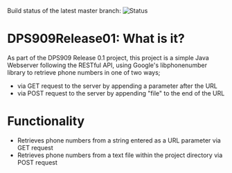Build status of the latest master branch:
![Status](https://travis-ci.org/PatMB30/DPS909Release01.svg?branch=master)

# DPS909Release01: What is it?
As part of the DPS909 Release 0.1 project, this project is a simple Java Webserver following the RESTful API,
using Google's libphonenumber library to retrieve phone numbers in one of two ways;
* via GET request to the server by appending a parameter after the URL
* via POST request to the server by appending "file" to the end of the URL

# Functionality

*   Retrieves phone numbers from a string entered as a URL parameter via GET request
*   Retrieves phone numbers from a text file within the project directory via POST request
